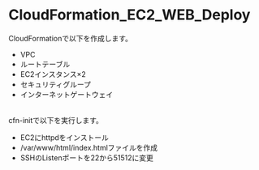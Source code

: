 # CloudFormation_EC2_WEB_Deploy
CloudFormationで以下を作成します。<br>
- VPC
- ルートテーブル
- EC2インスタンス×2
- セキュリティグループ
- インターネットゲートウェイ
<br><br>

cfn-initで以下を実行します。<br>
- EC2にhttpdをインストール
- /var/www/html/index.htmlファイルを作成
- SSHのListenポートを22から51512に変更
